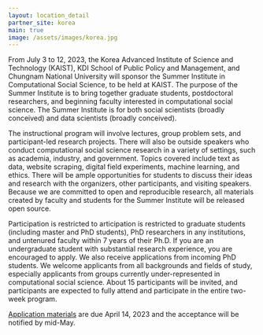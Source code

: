 ```yaml
---
layout: location_detail
partner_site: korea
main: true
image: /assets/images/korea.jpg
---
```


From July 3 to 12, 2023, the Korea Advanced Institute of Science and Technology (KAIST), KDI School of Public Policy and Management, and Chungnam National University will sponsor the Summer Institute in Computational Social Science, to be held at KAIST. The purpose of the Summer Institute is to bring together graduate students, postdoctoral researchers, and beginning faculty interested in computational social science. The Summer Institute is for both social scientists (broadly conceived) and data scientists (broadly conceived).

The instructional program will involve lectures, group problem sets, and participant-led research projects. There will also be outside speakers who conduct computational social science research in a variety of settings, such as academia, industry, and government. Topics covered include text as data, website scraping, digital field experiments, machine learning, and ethics. There will be ample opportunities for students to discuss their ideas and research with the organizers, other participants, and visiting speakers. Because we are committed to open and reproducible research, all materials created by faculty and students for the Summer Institute will be released open source.

Participation is restricted to articipation is restricted to graduate students (including master and PhD students), PhD researchers in any institutions, and untenured faculty within 7 years of their Ph.D. If you are an undergraduate student with substantial research experience, you are encouraged to apply. We also receive applications from incoming PhD students. We welcome applicants from all backgrounds and fields of study, especially applicants from groups currently under-represented in computational social science. About 15 participants will be invited, and participants are expected to fully attend and participate in the entire two-week program.

[Application materials](https://compsocialscience.github.io/summer-institute/2023/korea/apply) are due April 14, 2023 and the acceptance will be notified by mid-May.
